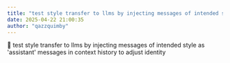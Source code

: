 ```yaml
---
title: "test style transfer to llms by injecting messages of intended style as assistant messages in"
date: 2025-04-22 21:00:35
author: "qazzquimby"
---
```


💭 test style transfer to llms by injecting messages of intended style as 'assistant' messages in context history to adjust identity